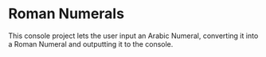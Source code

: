 # Roman Numerals

This console project lets the user input an Arabic Numeral, converting it into a Roman Numeral and outputting it to the console.
